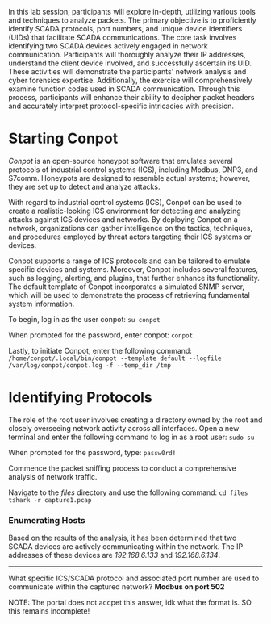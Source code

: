 In this lab session, participants will explore in-depth, utilizing various tools and techniques to analyze packets. The primary objective is to proficiently identify SCADA protocols, port numbers, and unique device identifiers (UIDs) that facilitate SCADA communications.
The core task involves identifying two SCADA devices actively engaged in network communication. Participants will thoroughly analyze their IP addresses, understand the client device involved, and successfully ascertain its UID. These activities will demonstrate the participants' network analysis and cyber forensics expertise.
Additionally, the exercise will comprehensively examine function codes used in SCADA communication. Through this process, participants will enhance their ability to decipher packet headers and accurately interpret protocol-specific intricacies with precision.
# Starting Conpot

_Conpot_ is an open-source honeypot software that emulates several protocols of industrial control systems (ICS), including Modbus, DNP3, and S7comm. Honeypots are designed to resemble actual systems; however, they are set up to detect and analyze attacks.

With regard to industrial control systems (ICS), Conpot can be used to create a realistic-looking ICS environment for detecting and analyzing attacks against ICS devices and networks. By deploying Conpot on a network, organizations can gather intelligence on the tactics, techniques, and procedures employed by threat actors targeting their ICS systems or devices.

Conpot supports a range of ICS protocols and can be tailored to emulate specific devices and systems. Moreover, Conpot includes several features, such as logging, alerting, and plugins, that further enhance its functionality. The default template of Conpot incorporates a simulated SNMP server, which will be used to demonstrate the process of retrieving fundamental system information.

To begin, log in as the user conpot:
`su conpot`

When prompted for the password, enter conpot:
`conpot`

Lastly, to initiate Conpot, enter the following command:
`/home/conpot/.local/bin/conpot --template default --logfile /var/log/conpot/conpot.log -f --temp_dir /tmp`
# Identifying Protocols

The role of the root user involves creating a directory owned by the root and closely overseeing network activity across all interfaces.
Open a new terminal and enter the following command to log in as a root user:
`sudo su`

When prompted for the password, type:
`passw0rd!`

Commence the packet sniffing process to conduct a comprehensive analysis of network traffic.

Navigate to the _files_ directory and use the following command:
`cd files`
`tshark -r capture1.pcap`

### Enumerating Hosts

Based on the results of the analysis, it has been determined that two SCADA devices are actively communicating within the network. The IP addresses of these devices are _192.168.6.133_ and _192.168.6.134_.

---

What specific ICS/SCADA protocol and associated port number are used to communicate within the captured network?
 **Modbus on port 502**

NOTE: The portal does not accpet this answer, idk what the format is. SO this remains incomplete!



